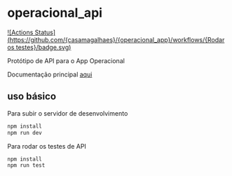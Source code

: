 # operacional_api

[![Actions Status](https://github.com/{casamagalhaes}/{operacional_app}/workflows/{Rodar os testes}/badge.svg)](https://github.com/{owner}/{repo}/actions)


Protótipo de API para o App Operacional

Documentação principal
[aqui](https://docs.google.com/document/d/17R4A-DA56kVHHrNPb76PM0yAPd7EVvbecSOlMG7fvK4/edit)

## uso básico

Para subir o servidor de desenvolvimento

```bash
npm install
npm run dev
```

Para rodar os testes de API

```bash
npm install
npm run test
```
